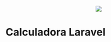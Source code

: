 <p align="center"><img src="https://laravel.com/assets/img/components/logo-laravel.svg"></p>

<h1>Calculadora Laravel</h1>
